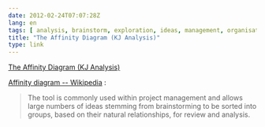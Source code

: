 ```yaml
---
date: 2012-02-24T07:07:28Z
lang: en
tags: [ analysis, brainstorm, exploration, ideas, management, organisation ]
title: "The Affinity Diagram (KJ Analysis)"
type: link
---
```


[The Affinity Diagram (KJ
Analysis)](http://syque.com/quality_tools/tools/TOOLS04.htm)

[Affinity diagram --
Wikipedia](http://en.wikipedia.org/wiki/Affinity_diagram) :

> The tool is commonly used within project management and allows large
> numbers of ideas stemming from brainstorming to be sorted into groups,
> based on their natural relationships, for review and analysis.

